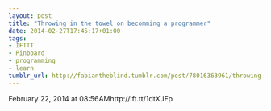 ```yaml
---
layout: post
title: "Throwing in the towel on becomming a programmer"
date: 2014-02-27T17:45:17+01:00
tags:
- IFTTT
- Pinboard
- programming
- learn
tumblr_url: http://fabiantheblind.tumblr.com/post/78016363961/throwing-in-the-towel-on-becomming-a-programmer
---
```

February 22, 2014 at 08:56AMhttp://ift.tt/1dtXJFp
